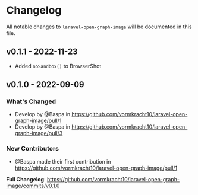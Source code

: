 # Changelog

All notable changes to `laravel-open-graph-image` will be documented in this file.

## v0.1.1 - 2022-11-23

- Added `noSandbox()` to BrowserShot

## v0.1.0 - 2022-09-09

### What's Changed

- Develop by @Baspa in https://github.com/vormkracht10/laravel-open-graph-image/pull/1
- Develop by @Baspa in https://github.com/vormkracht10/laravel-open-graph-image/pull/3

### New Contributors

- @Baspa made their first contribution in https://github.com/vormkracht10/laravel-open-graph-image/pull/1

**Full Changelog**: https://github.com/vormkracht10/laravel-open-graph-image/commits/v0.1.0
